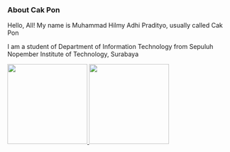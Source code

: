 ### About Cak Pon

Hello, All! My name is Muhammad Hilmy Adhi Pradityo, usually called Cak Pon <br>

I am a student of Department of Information Technology from Sepuluh Nopember Institute of Technology, Surabaya <br>

<p align="left">
<a href="https://github.com/CakPon">
  <img height="180em" src="https://github-readme-stats-eight-theta.vercel.app/api?username=CakPon&show_icons=true&theme=algolia&include_all_commits=true&count_private=true"/>
  <img height="180em" src="https://github-readme-stats-eight-theta.vercel.app/api/top-langs/?username=CakPon&layout=compact&layout=compact&theme=algolia"/>
</a>
</p>
